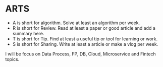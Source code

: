 # ARTS

* A is short for algorithm. Solve at least an algorithm per week.
* R is short for Review. Read at least a paper or good article and add a summary here.
* T is short for Tip. Find at least a useful tip or tool for learning or work.
* S is short for Sharing. Write at least a article or make a vlog per week.

I will be focus on Data Process, FP, DB, Cloud, Microservice and Fintech topics.
